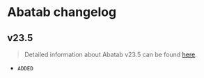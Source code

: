 # Abatab changelog

## v23.5

> Detailed information about Abatab v23.5 can be found [here](https://github.com/orgs/spectrum-health-systems/projects/22/views/4).

* `ADDED`